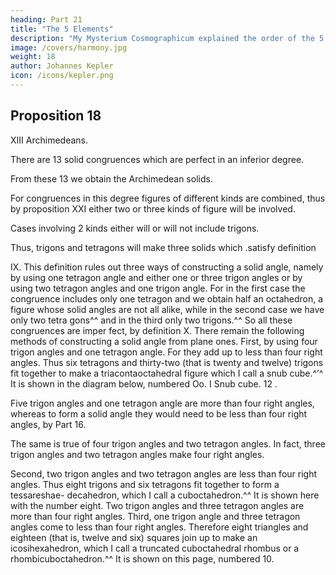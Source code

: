 ```yaml
---
heading: Part 21
title: "The 5 Elements"
description: "My Mysterium Cosmographicum explained the order of the 5 solids in the world"
image: /covers/harmony.jpg
weight: 18
author: Johannes Kepler
icon: /icons/kepler.png
---
```




## Proposition 18

XIII Archimedeans.

There are 13 solid congruences which are perfect in an inferior degree.

From these 13 we obtain the Archimedean solids.

For congruences in this degree figures of different kinds are combined, thus by proposition XXI either two or three kinds of figure will be involved. 

Cases involving 2 kinds either will or will not include trigons.

Thus, trigons and tetragons will make three solids which .satisfy definition

IX. This definition rules out three ways of constructing a solid angle, namely
by using one tetragon angle and either one or three trigon angles or by using
two tetragon angles and one trigon angle. For in the first case the congruence
includes only one tetragon and we obtain half an octahedron, a figure whose
solid angles are not all alike, while in the second case we have only two tetra­
gons^^ and in the third only two trigons.^^ So all these congruences are imper­
fect, by definition X. There remain the following methods of constructing a solid
angle from plane ones. First, by using four trigon angles and one tetragon angle.
For they add up to less than four right angles. Thus six tetragons and thirty-two
(that is twenty and twelve) trigons fit together to make a triacontaoctahedral
figure which I call a snub cube.^’^ It is shown in the diagram below, numbered
Oo.
I Snub cube.
12 .

Five trigon angles and one tetragon angle are more than four right angles, whereas to form a solid angle they would need to be less than four right angles, by Part 16.

The same is true of four trigon angles and two tetragon angles. In fact, three trigon angles and two tetragon angles make four right angles. 

Second, two trigon angles and two tetragon angles are less than four right
angles. Thus eight trigons and six tetragons fit together to form a tessareshae-
decahedron, which I call a cuboctahedron.^^ It is shown here with the number
eight. Two trigon angles and three tetragon angles are more than four right angles.
Third, one trigon angle and three tetragon angles come to less than four
right angles. Therefore eight triangles and eighteen (that is, twelve and six)
squares join up to make an icosihexahedron, which I call a truncated cuboctahedral rhombus or a rhombicuboctahedron.^^ It is shown on this page, numbered 10.
